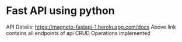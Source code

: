 # Fast API using python

API Details: https://magneto-fastapi-1.herokuapp.com/docs
Above link contains all endpoints of api
CRUD Operations implemented